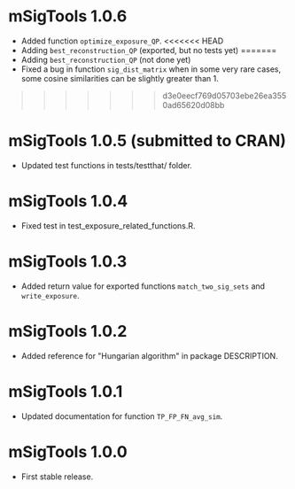 # mSigTools 1.0.6
* Added function `optimize_exposure_QP`.
<<<<<<< HEAD
* Adding `best_reconstruction_QP` (exported, but no tests yet)
=======
* Adding `best_reconstruction_QP` (not done yet)
* Fixed a bug in function `sig_dist_matrix` when in some very rare cases, some
cosine similarities can be slightly greater than 1.
>>>>>>> d3e0eecf769d05703ebe26ea3550ad65620d08bb

# mSigTools 1.0.5 (submitted to CRAN)
* Updated test functions in tests/testthat/ folder.

# mSigTools 1.0.4
* Fixed test in test_exposure_related_functions.R.

# mSigTools 1.0.3
* Added return value for exported functions `match_two_sig_sets` and
`write_exposure`.

# mSigTools 1.0.2
* Added reference for "Hungarian algorithm" in package DESCRIPTION.

# mSigTools 1.0.1
* Updated documentation for function `TP_FP_FN_avg_sim`.

# mSigTools 1.0.0
* First stable release.
